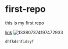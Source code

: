 # first-repo
this is my first repo

[link](https://)
![133807374197472933](https://github.com/user-attachments/assets/8a061e2c-6617-484a-b611-a68737a1c3ed)

```
dhfkdshfidsyf

```
